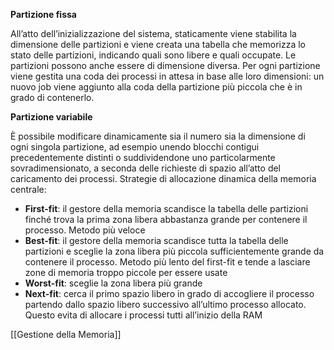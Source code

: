 **Partizione fissa**

All’atto dell’inizializzazione del sistema, staticamente viene stabilita la dimensione delle partizioni e viene creata una tabella che memorizza lo stato delle partizioni, indicando quali sono libere e quali occupate.
Le partizioni possono anche essere di dimensione diversa. Per ogni partizione viene gestita una coda dei processi in attesa in base alle loro dimensioni: un nuovo job viene aggiunto alla coda della partizione più piccola che è in grado di contenerlo.

**Partizione variabile**

È possibile modificare dinamicamente sia il numero sia la dimensione di ogni singola partizione, ad esempio unendo blocchi contigui precedentemente distinti o suddividendone uno particolarmente sovradimensionato, a seconda delle richieste di spazio all’atto del caricamento dei processi.
Strategie di allocazione dinamica della memoria centrale:
- **First-fit**: il gestore della memoria scandisce la tabella delle partizioni finché trova la prima zona libera abbastanza grande per contenere il processo. Metodo più veloce
- **Best-fit**: il gestore della memoria scandisce tutta la tabella delle partizioni e sceglie la zona libera più piccola sufficientemente grande da contenere il processo. Metodo più lento del first-fit e tende a lasciare zone di memoria troppo piccole per essere usate
- **Worst-fit**: sceglie la zona libera più grande
- **Next-fit**: cerca il primo spazio libero in grado di accogliere il processo partendo dallo spazio libero successivo all’ultimo processo allocato. Questo evita di allocare i processi tutti all’inizio della RAM

[[Gestione della Memoria]]

